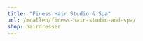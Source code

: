 ```yaml
---
title: "Finess Hair Studio & Spa"
url: /mcallen/finess-hair-studio-and-spa/
shop: hairdresser
---
```

